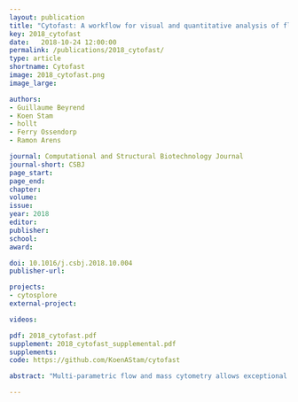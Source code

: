 ```yaml
---
layout: publication
title: "Cytofast: A workflow for visual and quantitative analysis of flow and mass cytometry data to discover immune signatures and correlations"
key: 2018_cytofast
date:   2018-10-24 12:00:00
permalink: /publications/2018_cytofast/
type: article
shortname: Cytofast
image: 2018_cytofast.png
image_large:

authors:
- Guillaume Beyrend
- Koen Stam
- hollt
- Ferry Ossendorp
- Ramon Arens

journal: Computational and Structural Biotechnology Journal
journal-short: CSBJ
page_start:
page_end:
chapter:
volume:
issue:
year: 2018
editor:
publisher:
school:
award:

doi: 10.1016/j.csbj.2018.10.004
publisher-url:

projects:
- cytosplore
external-project:

videos:

pdf: 2018_cytofast.pdf
supplement: 2018_cytofast_supplemental.pdf
supplements:
code: https://github.com/KoenAStam/cytofast

abstract: "Multi-parametric flow and mass cytometry allows exceptional high-resolution exploration of the cellular composition of the immune system. A large panel of computational tools have been developed to analyze the high-dimensional landscape of the data generated. Analysis frameworks such as FlowSOM or Cytosplore incorporate clustering and dimensionality reduction techniques and include algorithms allowing visualization of multi-parametric cytometric analysis. To additionally provide means to quantify specific cell clusters and correlations between samples, we developed an R-package, called cytofast, for further downstream analysis. Specifically, cytofast enables the visualization and quantification of cell clusters for an efficient discovery of cell populations associated with diseases or physiology. We used cytofast on mass and flow cytometry datasets based on the modulation of the immune system upon immunotherapy. With cytofast, we rapidly generated visual representations of group-related immune cell clusters and showed correlations with the immune system composition. We discovered macrophage subsets that significantly decrease upon cancer immunotherapy and distinct prime-boost effects of prophylactic vaccines on the myeloid compartment. Cytofast is a time-efficient tool for comprehensive cytometric analysis to reveal immune signatures and correlations."

---
```

